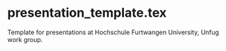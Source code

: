 # presentation_template.tex

Template for presentations at Hochschule Furtwangen University, Unfug work
group.
